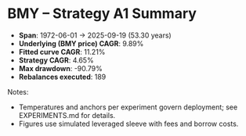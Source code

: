 # BMY – Strategy A1 Summary

- **Span**: 1972-06-01 → 2025-09-19 (53.30 years)
- **Underlying (BMY price) CAGR**: 9.89%
- **Fitted curve CAGR**: 11.21%
- **Strategy CAGR**: 4.65%
- **Max drawdown**: -90.79%
- **Rebalances executed**: 189

Notes:

- Temperatures and anchors per experiment govern deployment; see EXPERIMENTS.md for details.
- Figures use simulated leveraged sleeve with fees and borrow costs.
